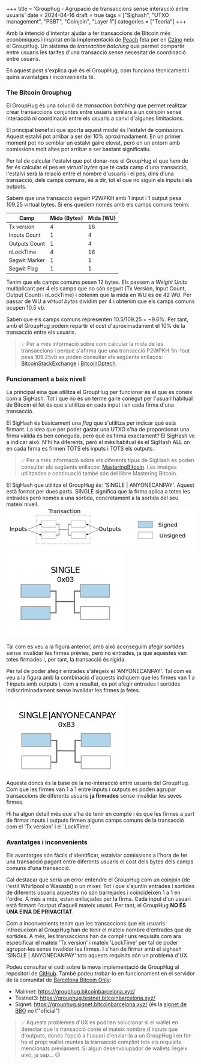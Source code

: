 +++
title = 'Grouphug - Agrupació de transaccions sense interacció entre usuaris'
date = 2024-04-16
draft = true
tags = ["Sighash", "UTXO management", "PSBT", "Coinjoin", "Layer 1"]
categories = ["Teoria"]
+++

Amb la intenció d'intentar ajudar a fer transaccions de Bitcoin més econòmiques i inspirat en la implementació de [Peach](https://peachbitcoin.com/) feta per en [Czino](https://x.com/capoczino) neix el GroupHug. Un sistema de _transaction batching_ que permet compartir entre usuaris les tarifes d'una transacció sense necesitat de coordinació entre usuaris.

En aquest post s'explica què és el GroupHug, com funciona tècnicament i quins avantatges i inconvenients té.

<!-- high five \._./ -->

### The Bitcoin Grouphug

El GroupHug és una solució de _transaction batching_ que permet realitzar crear transaccions conjuntes entre usuaris similars a un coinjoin sense interacció ni coordinació entre els usuaris a canvi d'algunes limitacions.

El principal benefici que aporta aquest model és l'estalvi de comissions. Aquest estalvi pot arribar a ser del 10% aproximadament. En un primer moment pot no semblar un estalvi gaire elevat, però en un entorn amb comissions molt altes pot arribar a ser bastant significatiu.

Per tal de calcular l'estalvi que pot donar-nos el GroupHug el que hem de fer és calcular el pes en _virtual bytes_ que té cada camp d'una transacció, l'estalvi serà la relació entre el nombre d'usuaris i el pes, dins d'una transacció, dels camps comuns, és a dir, tot el que no siguin els inputs i els outputs.

Sabem que una transacció segwit P2WPKH amb 1 input i 1 output pesa 109.25 virtual bytes.
Si ens quedem només amb els camps comuns tenim:

| Camp | Mida (Bytes) | Mida (WU)
| ------------ | ------------ | ------------ |
| Tx version        | 4 | 16 |
| Inputs Count      | 1 | 4 |
| Outputs Count     | 1 | 4 |
| nLockTime         | 4 | 16 |
| Segwit Marker     | 1 | 1 |
| Segwit Flag       | 1 | 1 |

Tenim que els camps comuns pesen 12 bytes. Els passem a _Weight Units_ multiplicant per 4 els camps que no són segwit (Tx Version, Input Count, Output Counti i nLockTime) i obtenim que la mida en WU és de 42 WU. Per passar de WU a _virtual bytes_ dividim per 4 i obtenim que els camps comuns ocupen 10.5 vb.

Saben que els camps comuns representen 10.5/109.25 = ~9.6%.
Per tant, amb el GroupHug podem repartir el cost d'aproximadament el 10% de la transacció entre els usuaris.

> :bulb: Per a més informació sobre com calcular la mida de les transaccions i perquè s'afirma que una transacció P2WPKH 1in-1out pesa 109.25vb es poden consultar els següents enllaços: [BitcoinStackExchange](https://bitcoin.stackexchange.com/questions/92689/how-is-the-size-of-a-bitcoin-transaction-calculated) i [BitcoinOptech](https://bitcoinops.org/en/tools/calc-size/).


### Funcionament a baix nivell

La principal eina que utilitza el GroupHug per funcionar és el que es coneix com a SigHash. Tot i que no és un terme gaire conegut per l'usuari habitual de Bitcoin el fet és que s'utilitza en cada input i en cada firma d'una transacció.

El SigHash és bàsicament una _flag_ que s'utilitza per indicar què està firmant. La idea que per poder gastar una UTXO s'ha de proporcionar una firma vàlida és ben coneguda, però què es firma exactament? El SigHash ve a indicar això. N'hi ha diferents, però el més habitual és el SigHash ALL on en cada firma es firmen TOTS els inputs i TOTS els outputs.

> :bulb: Per a més informació sobre els diferents tipus de SigHash es poden consultar els següents enllaços: [MasteringBitcoin](https://github.com/bitcoinbook/bitcoinbook/blob/6c472dd00b649b18b6ca6bbcc8ba23775619ce08/ch06.asciidoc#signature-hash-types-sighash). Les imatges utilitzades a continuació també són del llibre Mastering Bitcoin.

El SigHash que utilitza el GroupHug és: 'SINGLE | ANYONECANPAY'. Aquest està format per dues parts. SINGLE significa que la firma aplica a totes les entrades però només a una sortida, concretament a la sortida del seu mateix nivell.
![](/grouphug/sighash_guia.png#center)
![](/grouphug/single.png#center)

Tal com es veu a la figura anterior, amb això aconseguim afegir sortides sense invalidar les firmes prèvies, però no entrades, ja que aquestes van totes firmades i, per tant, la transacció és rígida.

Per tal de poder afegir entrades s'afegeix el 'ANYONECANPAY'. Tal com es veu a la figura amb la combinació d'aquests indiquem que les firmes van 1 a 1 inputs amb outputs i, com a resultat, es pot afegir entrades i sortides indiscriminadament sense invalidar les firmes ja fetes.

![](/grouphug/single_anyonecanpay.png#center)


Aquesta doncs és la base de la no-interacció entre usuaris del GroupHug. Com que les firmes van 1 a 1 entre inputs i outputs es poden agrupar transaccions de diferents usuaris **ja firmades** sense invalidar les seves firmes.

Hi ha algun detall més que s'ha de tenir en compte i és que les firmes a part de firmar inputs i outputs firmen alguns camps comuns de la transacció com el 'Tx version' i el 'LockTime'.

### Avantatges i inconvenients

Els avantatges són fàcils d'identificar, estalviar comissions a l'hora de fer una transacció pagant entre diferents usuaris el cost dels bytes dels camps comuns d'una transacció.

Cal destacar que seria un error entendre el GroupHug com un coinjoin (de l'estil Whirlpool o Wasasbi) o un mixer. Tot i que s'ajuntin entrades i sortides de diferents usuaris aquestes no són barrejades i coincideixen 1 a 1 en l'ordre. A més a més, estan enllaçades per la firma. Cada input d'un usuari està firmant l'output d'aquell mateix usuari. Per tant, el GroupHug **NO ÉS UNA EINA DE PRIVACITAT**.

Com a inconvenients tenim que les transaccions que els usuaris introdueixen al GroupHug han de tenir el mateix nombre d'entrades que de sortides. A més, les transaccions han de complir uns requisits com ara especificar el mateix 'Tx version' i mateix 'LockTime' per tal de poder agrupar-les sense invalidar les firmes. I s'han de firmar amb el sighash 'SINGLE | ANYONECANPAY' tots aquests requisits són un problema d'UX.

Podeu consultar el codi sobre la meva implementació de GroupHug al repositori de [GitHub](https://github.com/polespinasa/bitcoin-grouphug).
També podeu trobar-lo en funcionament en el servidor de la comunitat de [Barcelona Bitcoin Only](https://x.com/bcnbitcoinonly):
- Mainnet: https://grouphug.bitcoinbarcelona.xyz/
- Testnet3: https://grouphug.testnet.bitcoinbarcelona.xyz/
- Signet: https://grouphug.signet.bitcoinbarcelona.xyz/ (és la [signet de BBO](https://x.com/oomahq/status/1785685345536806986) no l'"oficial")

> :bulb: Aquests problemes d'UX es podrien solucionar si el wallet en detectar que la transacció conté el mateix nombre d'inputs que d'outputs, donés l'opció a l'usuari d'enviar-la a un GroupHug i en fer-ho el propi wallet muntes la transacció complint tots els requisits mencionats prèviament. Si algun desenvolupador de wallets llegeix això, ja sap... 😉